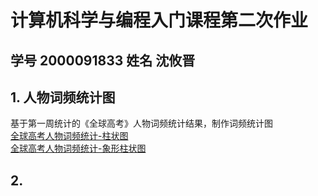 # 计算机科学与编程入门课程第二次作业
## 学号 2000091833 姓名 沈攸晋  
## 1. 人物词频统计图
基于第一周统计的《全球高考》人物词频统计结果，制作词频统计图  
[全球高考人物词频统计-柱状图](https://shuanx2.github.io/name_count_bar.html)  
[全球高考人物词频统计-象形柱状图](https://shuanx2.github.io/name_count_pictorialbar.html)
## 2. 
